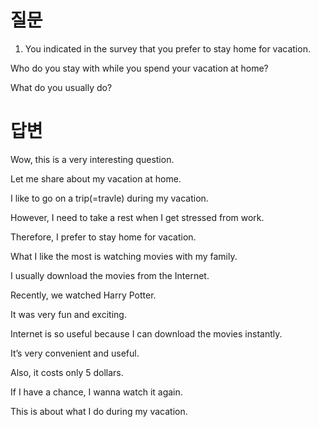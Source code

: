 # 질문

1. You indicated in the survey that you prefer to stay home for vacation.

Who do you stay with while you spend your vacation at home?

What do you usually do?

# 답변

Wow, this is a very interesting question.

Let me share about my vacation at home.

I like to go on a trip(=travle) during my vacation.

However, I need to take a rest when I get stressed from work.

Therefore, I prefer to stay home for vacation.

What I like the most is watching movies with my family.

I usually download the movies from the Internet.

Recently, we watched Harry Potter.

It was very fun and exciting.

Internet is so useful because I can download the movies instantly.

It’s very convenient and useful.

Also, it costs only 5 dollars.

If I have a chance, I wanna watch it again.

This is about what I do during my vacation.